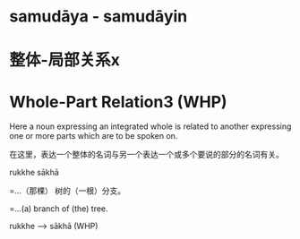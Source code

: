 # samudāya - samudāyin

# 整体-局部关系x

# Whole-Part Relation3 (WHP)

Here a noun expressing an integrated whole is related to another expressing one or more parts which are to be spoken on.

在这里，表达一个整体的名词与另一个表达一个或多个要说的部分的名词有关。

rukkhe sākhā 

=...（那棵） 树的（一根）分支。

=...(a) branch of (the) tree.

rukkhe ——> sākhā (WHP)